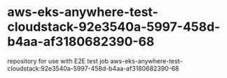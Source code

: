 # aws-eks-anywhere-test-cloudstack-92e3540a-5997-458d-b4aa-af3180682390-68
repository for use with E2E test job aws-eks-anywhere-test-cloudstack:92e3540a-5997-458d-b4aa-af3180682390-68
